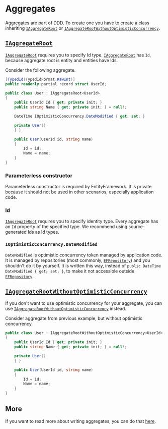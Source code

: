 # Aggregates

Aggregates are part of DDD. To create one you have to create a class inheriting [`IAggregateRoot`] or [`IAggregateRootWithoutOptimisticConcurrency`].

## [`IAggregateRoot`]

[`IAggregateRoot`] requires you to specify Id type. [`IAggregateRoot`] has `Id`, because aggregate root is entity and entities have Ids.

Consider the following aggregate.

```csharp
[TypedId(TypedIdFormat.RawInt)]
public readonly partial record struct UserId;

public class User : IAggregateRoot<UserId>
{
    public UserId Id { get; private init; }
    public string Name { get; private init; } = null!;

    DateTime IOptimisticConcurrency.DateModified { get; set; }

    private User()
    { }

    public User(UserId id, string name)
    {
        Id = id;
        Name = name;
    }
}
```

### Parameterless constructor

Parameterless constructor is required by EntityFramework. It is private because it should not be used in other scenarios, especially application code.

### Id

[`IAggregateRoot`] requires you to specify identity type. Every aggregate has an `Id` property of the specified type. We recommend using source-generated Ids as Id types.

### `IOptimisticConcurrency.DateModified`

`DateModified` is optimistic concurrency token managed by application code. It is managed by repositories (most commonly, [`EFRepository`]) and you shouldn't do it by yourself. It is written this way, instead of `public DateTime DateModified { get; set; }`, to make it not accessible outside [`EFRepository`].

## [`IAggregateRootWithoutOptimisticConcurrency`]

If you don't want to use optimistic concurrency for your aggregate, you can use [`IAggregateRootWithoutOptimisticConcurrency`] instead.

Consider aggregate from previous example, but without optimistic concurrency.

```csharp
public class User : IAggregateRootWithoutOptimisticConcurrency<UserId>
{
    public UserId Id { get; private init; }
    public string Name { get; private init; } = null!;

    private User()
    { }

    public User(UserId id, string name)
    {
        Id = id;
        Name = name;
    }
}
```

## More

If you want to read more about writing aggregates, you can do that [here](../guides/basic/creating_an_aggregate.md).

[`IAggregateRoot`]: https://github.com/leancodepl/corelibrary/blob/v8.0-preview/src/Domain/LeanCode.DomainModels/Model/IAggregateRoot.cs
[`IAggregateRootWithoutOptimisticConcurrency`]: https://github.com/leancodepl/corelibrary/blob/v8.0-preview/src/Domain/LeanCode.DomainModels/Model/IAggregateRoot.cs
[`EFRepository`]: https://github.com/leancodepl/corelibrary/blob/v8.0-preview/src/Domain/LeanCode.DomainModels.EF/EFRepository.cs
